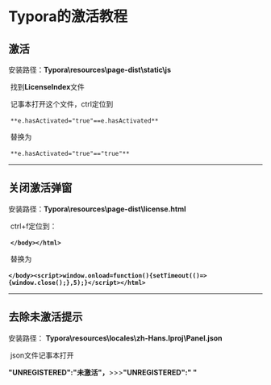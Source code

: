 # 			Typora的激活教程

## 激活

安装路径：**Typora\resources\page-dist\static\js**

​	找到**LicenseIndex**文件

​	记事本打开这个文件，ctrl定位到

​	`**e.hasActivated="true"==e.hasActivated**`

​	替换为

​	`**e.hasActivated="true"=="true"**`

---

## 关闭激活弹窗

安装路径：**Typora\resources\page-dist\license.html**

​	ctrl+f定位到：

​	**`</body></html>`**

​	替换为

​	**`</body><script>window.οnlοad=function(){setTimeout(()=>{window.close();},5);}</script></html>`**

---

## 去除未激活提示

安装路径： **Typora\resources\locales\zh-Hans.lproj\Panel.json** 

​	json文件记事本打开

​	**"UNREGISTERED":"未激活"，**>>>**"UNREGISTERED":" "**

 